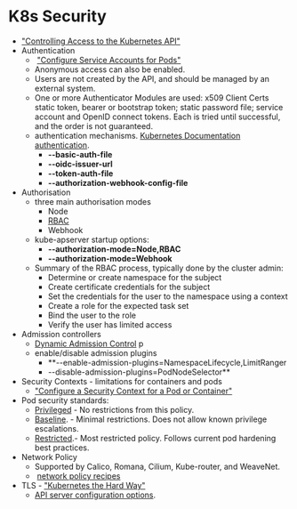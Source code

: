 # K8s Security

-  ["Controlling Access to the Kubernetes API"](https://kubernetes.io/docs/reference/access-authn-authz/controlling-access/) 
- Authentication
	-  ["Configure Service Accounts for Pods"](https://kubernetes.io/docs/tasks/configure-pod-container/configure-service-account/)
	- Anonymous access can also be enabled.
	- Users are not created by the API, and should be managed by an external system.
	- One or more Authenticator Modules are used: x509 Client Certs static token, bearer or bootstrap token; static password file; service account and OpenID connect tokens. Each is tried until successful, and the order is not guaranteed.
	- authentication mechanisms. [Kubernetes Documentation authentication](https://kubernetes.io/docs/reference/access-authn-authz/authentication/).
		- **--basic-auth-file**
		- **--oidc-issuer-url**
		- **--token-auth-file**
		- **--authorization-webhook-config-file**
- Authorisation
	- three main authorisation modes
		- Node
		- [RBAC](https://kubernetes.io/docs/reference/access-authn-authz/rbac/) 
		- Webhook
	- kube-apserver startup options:
		- **--authorization-mode=Node,RBAC**
		- **--authorization-mode=Webhook**
	- Summary of the RBAC process, typically done by the cluster admin:
		- Determine or create namespace for the subject
		- Create certificate credentials for the subject
		- Set the credentials for the user to the namespace using a context
		- Create a role for the expected task set
		- Bind the user to the role
		- Verify the user has limited access
- Admission controllers
	- [Dynamic Admission Control](https://kubernetes.io/docs/reference/access-authn-authz/extensible-admission-controllers/) p
	- enable/disable admission plugins
		- **--enable-admission-plugins=NamespaceLifecycle,LimitRanger  
		- --disable-admission-plugins=PodNodeSelector**
- Security Contexts - limitations for containers and pods
	- ["Configure a Security Context for a Pod or Container"](https://kubernetes.io/docs/tasks/configure-pod-container/security-context/)
- Pod security standards:
	- [Privileged](https://kubernetes.io/docs/concepts/security/pod-security-standards/#privileged) - No restrictions from this policy.  
	- [Baseline](https://kubernetes.io/docs/concepts/security/pod-security-standards/#baseline). - Minimal restrictions. Does not allow known privilege escalations.
	- [Restricted](https://kubernetes.io/docs/concepts/security/pod-security-standards/#restricted).- Most restricted policy. Follows current pod hardening best practices.
- Network Policy
	- Supported by Calico, Romana, Cilium, Kube-router, and WeaveNet.
	-  [network policy recipes](https://github.com/ahmetb/kubernetes-network-policy-recipes)
- TLS
	- ["Kubernetes the Hard Way"](https://github.com/kelseyhightower/kubernetes-the-hard-way)
	- [API server configuration options](https://kubernetes.io/docs/reference/command-line-tools-reference/kube-apiserver/).